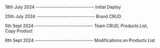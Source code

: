18th July 2024 ------------------------------
Initial Deploy

25th July 2024 ------------------------------
Brand CRUD

5th Sept 2024 ------------------------------
Team CRUD, Products List, Copy Product

6th Sept 2024 ------------------------------
Modifications on Products List